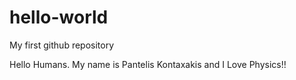 # hello-world
My first github repository

Hello Humans. My name is Pantelis Kontaxakis and I Love Physics!!
